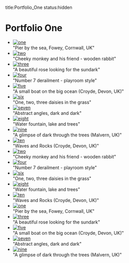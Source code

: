 title:Portfolio_One
status:hidden

<body>
  <div id="main">
    <!-- begin content -->
    <div id="site_content">
      <!-- start gallery HTML containers -->
      <div id="gallery" class="content">
        <div class="slideshow-container">
          <div id="loading" class="loader"></div>
          <div id="slideshow" class="slideshow"></div>
        </div>
      </div>
      <div id="thumb-container">
        <div id="thumbs" class="navigation">
          <h1>Portfolio One</h1>
          <ul class="thumbs noscript">
            <li>
              <a class="thumb" href="../theme/images/portfolio_one/1.jpg"><img src="../theme/images/portfolio_one/1_thumb.jpg" alt="one" /></a>
              <div class="caption">
                <div class="image-title portfolio_one">&quot;Pier by the sea, Fowey, Cornwall, UK&quot;</div>
              </div>
            </li>
            <li>
              <a class="thumb" href="../theme/images/portfolio_one/2.jpg"><img src="../theme/images/portfolio_one/2_thumb.jpg" alt="two" /></a>
              <div class="caption">
                <div class="image-title portfolio_one">&quot;Cheeky monkey and his friend - wooden rabbit&quot;</div>
              </div>
            </li>
            <li>
              <a class="thumb" href="../theme/images/portfolio_one/3.jpg"><img src="../theme/images/portfolio_one/3_thumb.jpg" alt="three" /></a>
              <div class="caption">
                <div class="image-title portfolio_one">&quot;A beautiful rose looking for the sundark&quot;</div>
              </div>
            </li>
            <li>
              <a class="thumb" href="../theme/images/portfolio_one/4.jpg"><img src="../theme/images/portfolio_one/4_thumb.jpg" alt="four" /></a>
              <div class="caption">
                <div class="image-title portfolio_one">&quot;Number 7 derailment - playroom style&quot;</div>
              </div>
            </li>
            <li>
              <a class="thumb" href="../theme/images/portfolio_one/5.jpg"><img src="../theme/images/portfolio_one/5_thumb.jpg" alt="five" /></a>
              <div class="caption">
                <div class="image-title portfolio_one">&quot;A small boat on the big ocean (Croyde, Devon, UK)&quot;</div>
              </div>
            </li>
            <li>
              <a class="thumb" href="../theme/images/portfolio_one/6.jpg"><img src="../theme/images/portfolio_one/6_thumb.jpg" alt="six" /></a>
              <div class="caption">
                <div class="image-title portfolio_one">&quot;One, two, three daisies in the grass&quot;</div>
              </div>
            </li>
            <li>
              <a class="thumb" href="../theme/images/portfolio_one/7.jpg"><img src="../theme/images/portfolio_one/7_thumb.jpg" alt="seven" /></a>
              <div class="caption">
                <div class="image-title portfolio_one">&quot;Abstract angles, dark and dark&quot;</div>
              </div>
            </li>
            <li>
              <a class="thumb" href="../theme/images/portfolio_one/8.jpg"><img src="../theme/images/portfolio_one/8_thumb.jpg" alt="eight" /></a>
              <div class="caption">
                <div class="image-title portfolio_one">&quot;Water fountain, lake and trees&quot;</div>
              </div>
            </li>
            <li>
              <a class="thumb" href="../theme/images/portfolio_one/9.jpg"><img src="../theme/images/portfolio_one/9_thumb.jpg" alt="nine" /></a>
              <div class="caption">
                <div class="image-title portfolio_one">&quot;A glimpse of dark through the trees (Malvern, UK)&quot;</div>
              </div>
            </li>
            <li>
              <a class="thumb" href="../theme/images/portfolio_one/10.jpg"><img src="../theme/images/portfolio_one/10_thumb.jpg" alt="ten" /></a>
              <div class="caption">
                <div class="image-title portfolio_one">&quot;Waves and Rocks (Croyde, Devon, UK)&quot;</div>
              </div>
            </li>
            <li>
              <a class="thumb" href="../theme/images/portfolio_one/2.jpg"><img src="../theme/images/portfolio_one/2_thumb.jpg" alt="two" /></a>
              <div class="caption">
                <div class="image-title portfolio_one">&quot;Cheeky monkey and his friend - wooden rabbit&quot;</div>
              </div>
            </li>
            <li>
              <a class="thumb" href="../theme/images/portfolio_one/4.jpg"><img src="../theme/images/portfolio_one/4_thumb.jpg" alt="four" /></a>
              <div class="caption">
                <div class="image-title portfolio_one">&quot;Number 7 derailment - playroom style&quot;</div>
              </div>
            </li>
            <li>
              <a class="thumb" href="../theme/images/portfolio_one/6.jpg"><img src="../theme/images/portfolio_one/6_thumb.jpg" alt="six" /></a>
              <div class="caption">
                <div class="image-title portfolio_one">&quot;One, two, three daisies in the grass&quot;</div>
              </div>
            </li>
            <li>
              <a class="thumb" href="../theme/images/portfolio_one/8.jpg"><img src="../theme/images/portfolio_one/8_thumb.jpg" alt="eight" /></a>
              <div class="caption">
                <div class="image-title portfolio_one">&quot;Water fountain, lake and trees&quot;</div>
              </div>
            </li>
            <li>
              <a class="thumb" href="../theme/images/portfolio_one/10.jpg"><img src="../theme/images/portfolio_one/10_thumb.jpg" alt="ten" /></a>
              <div class="caption">
                <div class="image-title portfolio_one">&quot;Waves and Rocks (Croyde, Devon, UK)&quot;</div>
              </div>
            </li>
            <li>
              <a class="thumb" href="../theme/images/portfolio_one/1.jpg"><img src="../theme/images/portfolio_one/1_thumb.jpg" alt="one" /></a>
              <div class="caption">
                <div class="image-title portfolio_one">&quot;Pier by the sea, Fowey, Cornwall, UK&quot;</div>
              </div>
            </li>
            <li>
              <a class="thumb" href="../theme/images/portfolio_one/3.jpg"><img src="../theme/images/portfolio_one/3_thumb.jpg" alt="three" /></a>
              <div class="caption">
                <div class="image-title portfolio_one">&quot;A beautiful rose looking for the sundark&quot;</div>
              </div>
            </li>
            <li>
              <a class="thumb" href="../theme/images/portfolio_one/5.jpg"><img src="../theme/images/portfolio_one/5_thumb.jpg" alt="five" /></a>
              <div class="caption">
                <div class="image-title portfolio_one">&quot;A small boat on the big ocean (Croyde, Devon, UK)&quot;</div>
              </div>
            </li>
            <li>
              <a class="thumb" href="../theme/images/portfolio_one/7.jpg"><img src="../theme/images/portfolio_one/7_thumb.jpg" alt="seven" /></a>
              <div class="caption">
                <div class="image-title portfolio_one">&quot;Abstract angles, dark and dark&quot;</div>
              </div>
            </li>
            <li>
              <a class="thumb" href="../theme/images/portfolio_one/9.jpg"><img src="../theme/images/portfolio_one/9_thumb.jpg" alt="nine" /></a>
              <div class="caption">
                <div class="image-title portfolio_one">&quot;A glimpse of dark through the trees (Malvern, UK)&quot;</div>
              </div>
            </li>
          </ul>
        </div>
        <div id="controls" class="controls portfolio_one"></div>
        <div id="caption" class="caption-container"></div>
        <div style="clear: both;"></div>
        <!-- end gallery HTML containers -->
      </div>
    </div>
    <!-- end content -->
      <script type="text/javascript" src="../theme/js/jquery.min.js"></script>
  <script type="text/javascript" src="../theme/js/jquery.easing-sooper.js"></script>
  <script type="text/javascript" src="../theme/js/jquery.sooperfish.js"></script>
    <script type="text/javascript">
    $(document).ready(function() {
      $('ul.sf-menu').sooperfish();
    });
  </script>
  <script type="text/javascript" src="../theme/js/jquery.galleriffic.js"></script>
  <script type="text/javascript" src="../theme/js/jquery.opacityrollover.js"></script>
  <script type="text/javascript">
    jQuery(document).ready(function($) {
      // we only want these styles applied when javascript is enabled
      $('div.navigation').css({'width' : '450px', 'float' : 'left'});
      $('div.content').css('display', 'block');
      // initially set opacity on thumbs and add additional styling for hover effect on thumbs
      var onMouseOutOpacity = 0.67;
      $('#thumbs ul.thumbs li').opacityrollover({
        mouseOutOpacity:   onMouseOutOpacity,
        mouseOverOpacity:  1.0,
        fadeSpeed:         'fast',
        exemptionSelector: '.selected'
      });
      // initialize advanced galleriffic gallery
      var gallery = $('#thumbs').galleriffic({
        delay:                     3500,
        numThumbs:                 10,
        preloadAhead:              10,
        enableTopPager:            false,
        enableBottomPager:         true,
        maxPagesToShow:            7,
        imageContainerSel:         '#slideshow',
        controlsContainerSel:      '#controls',
        captionContainerSel:       '#caption',
        loadingContainerSel:       '#loading',
        renderSSControls:          true,
        renderNavControls:         true,
        playLinkText:              'Play Slideshow',
        pauseLinkText:             'Pause Slideshow',
        prevLinkText:              '&lsaquo; Previous Photo',
        nextLinkText:              'Next Photo &rsaquo;',
        nextPageLinkText:          'Next &rsaquo;',
        prevPageLinkText:          '&lsaquo; Prev',
        enableHistory:             false,
        autoStart:                 false,
        syncTransitions:           true,
        defaultTransitionDuration: 900,
        onSlideChange:             function(prevIndex, nextIndex) {
          // 'this' refers to the gallery, which is an extension of $('#thumbs')
          this.find('ul.thumbs').children()
            .eq(prevIndex).fadeTo('fast', onMouseOutOpacity).end()
            .eq(nextIndex).fadeTo('fast', 1.0);
        }
      });
    });
  </script>
</body>
</html>
